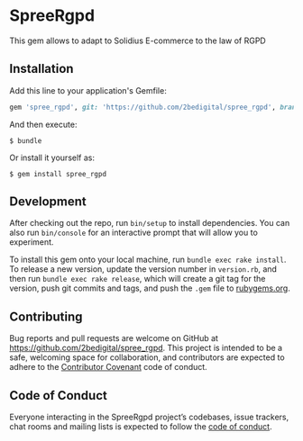 # SpreeRgpd

This gem allows to adapt to Solidius E-commerce to the law of RGPD

## Installation

Add this line to your application's Gemfile:

```ruby
gem 'spree_rgpd', git: 'https://github.com/2bedigital/spree_rgpd', branch: 'master'
```

And then execute:

    $ bundle

Or install it yourself as:

    $ gem install spree_rgpd



## Development

After checking out the repo, run `bin/setup` to install dependencies. You can also run `bin/console` for an interactive prompt that will allow you to experiment.

To install this gem onto your local machine, run `bundle exec rake install`. To release a new version, update the version number in `version.rb`, and then run `bundle exec rake release`, which will create a git tag for the version, push git commits and tags, and push the `.gem` file to [rubygems.org](https://rubygems.org).

## Contributing

Bug reports and pull requests are welcome on GitHub at https://github.com/2bedigital/spree_rgpd. This project is intended to be a safe, welcoming space for collaboration, and contributors are expected to adhere to the [Contributor Covenant](http://contributor-covenant.org) code of conduct.

## Code of Conduct

Everyone interacting in the SpreeRgpd project’s codebases, issue trackers, chat rooms and mailing lists is expected to follow the [code of conduct](https://github.com/2bedigital/spree_rgpd/blob/master/CODE_OF_CONDUCT.md).
